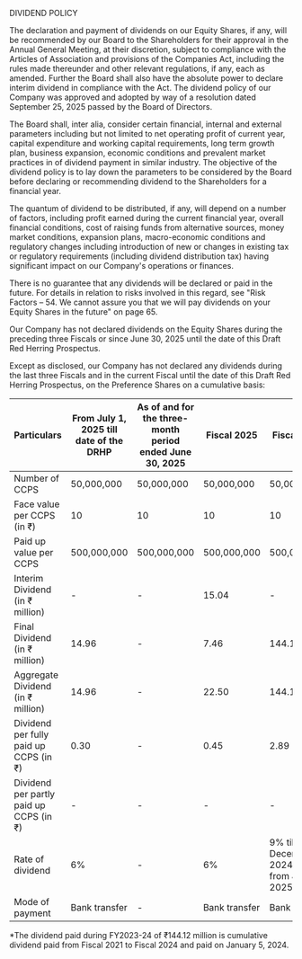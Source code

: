 DIVIDEND POLICY

The declaration and payment of dividends on our Equity Shares, if any, will be recommended by our Board to the Shareholders for their approval in the Annual General Meeting, at their discretion, subject to compliance with the Articles of Association and provisions of the Companies Act, including the rules made thereunder and other relevant regulations, if any, each as amended. Further the Board shall also have the absolute power to declare interim dividend in compliance with the Act. The dividend policy of our Company was approved and adopted by way of a resolution dated September 25, 2025 passed by the Board of Directors.

The Board shall, inter alia, consider certain financial, internal and external parameters including but not limited to net operating profit of current year, capital expenditure and working capital requirements, long term growth plan, business expansion, economic conditions and prevalent market practices in of dividend payment in similar industry. The objective of the dividend policy is to lay down the parameters to be considered by the Board before declaring or recommending dividend to the Shareholders for a financial year.

The quantum of dividend to be distributed, if any, will depend on a number of factors, including profit earned during the current financial year, overall financial conditions, cost of raising funds from alternative sources, money market conditions, expansion plans, macro-economic conditions and regulatory changes including introduction of new or changes in existing tax or regulatory requirements (including dividend distribution tax) having significant impact on our Company's operations or finances.

There is no guarantee that any dividends will be declared or paid in the future. For details in relation to risks involved in this regard, see "Risk Factors – 54. We cannot assure you that we will pay dividends on your Equity Shares in the future" on page 65.

Our Company has not declared dividends on the Equity Shares during the preceding three Fiscals or since June 30, 2025 until the date of this Draft Red Herring Prospectus.

Except as disclosed, our Company has not declared any dividends during the last three Fiscals and in the current Fiscal until the date of this Draft Red Herring Prospectus, on the Preference Shares on a cumulative basis:

<table><thead><tr><th>Particulars</th><th>From July 1, 2025 till date of the DRHP</th><th>As of and for the three-month period ended June 30, 2025</th><th>Fiscal 2025</th><th>Fiscal 2024</th><th>Fiscal 2023</th></tr></thead><tbody><tr><td>Number of CCPS</td><td>50,000,000</td><td>50,000,000</td><td>50,000,000</td><td>50,000,000</td><td>-</td></tr><tr><td>Face value per CCPS (in ₹)</td><td>10</td><td>10</td><td>10</td><td>10</td><td>-</td></tr><tr><td>Paid up value per CCPS</td><td>500,000,000</td><td>500,000,000</td><td>500,000,000</td><td>500,000,000</td><td>-</td></tr><tr><td>Interim Dividend (in ₹ million)</td><td>-</td><td>-</td><td>15.04</td><td>-</td><td>-</td></tr><tr><td>Final Dividend (in ₹ million)</td><td>14.96</td><td>-</td><td>7.46</td><td>144.12</td><td>-</td></tr><tr><td>Aggregate Dividend (in ₹ million)</td><td>14.96</td><td>-</td><td>22.50</td><td>144.12*</td><td>-</td></tr><tr><td>Dividend per fully paid up CCPS (in ₹)</td><td>0.30</td><td>-</td><td>0.45</td><td>2.89</td><td>-</td></tr><tr><td>Dividend per partly paid up CCPS (in ₹)</td><td>-</td><td>-</td><td>-</td><td>-</td><td>-</td></tr><tr><td>Rate of dividend</td><td>6%</td><td>-</td><td>6%</td><td>9% till December 2024 & 6% from January 2025</td><td>-</td></tr><tr><td>Mode of payment</td><td>Bank transfer</td><td>-</td><td>Bank transfer</td><td>Bank transfer</td><td>-</td></tr></tbody></table>

*The dividend paid during FY2023-24 of ₹144.12 million is cumulative dividend paid from Fiscal 2021 to Fiscal 2024 and paid on January 5, 2024.